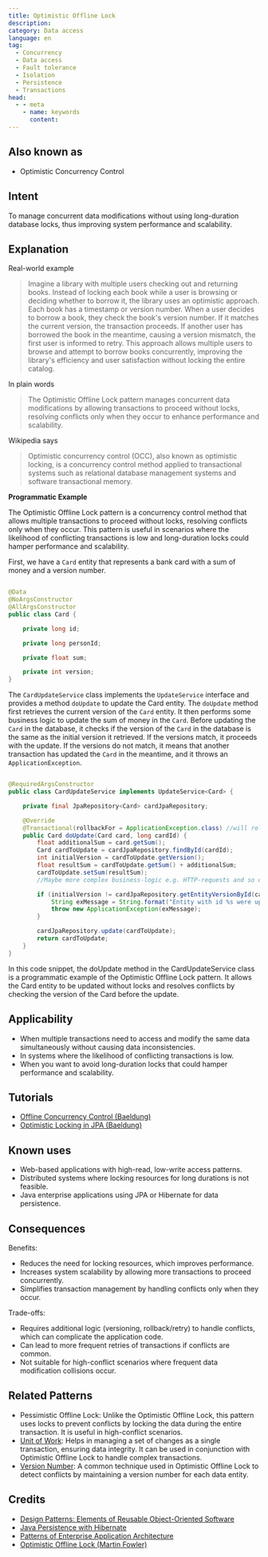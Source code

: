 ```yaml
---
title: Optimistic Offline Lock
description:
category: Data access
language: en
tag:
  - Concurrency
  - Data access
  - Fault tolerance
  - Isolation
  - Persistence
  - Transactions
head:
  - - meta
    - name: keywords
      content:
---
```


## Also known as

* Optimistic Concurrency Control

## Intent

To manage concurrent data modifications without using long-duration database locks, thus improving system performance and scalability.

## Explanation

Real-world example

> Imagine a library with multiple users checking out and returning books. Instead of locking each book while a user is browsing or deciding whether to borrow it, the library uses an optimistic approach. Each book has a timestamp or version number. When a user decides to borrow a book, they check the book's version number. If it matches the current version, the transaction proceeds. If another user has borrowed the book in the meantime, causing a version mismatch, the first user is informed to retry. This approach allows multiple users to browse and attempt to borrow books concurrently, improving the library's efficiency and user satisfaction without locking the entire catalog.

In plain words

> The Optimistic Offline Lock pattern manages concurrent data modifications by allowing transactions to proceed without locks, resolving conflicts only when they occur to enhance performance and scalability.

Wikipedia says

> Optimistic concurrency control (OCC), also known as optimistic locking, is a concurrency control method applied to transactional systems such as relational database management systems and software transactional memory.

**Programmatic Example**

The Optimistic Offline Lock pattern is a concurrency control method that allows multiple transactions to proceed without locks, resolving conflicts only when they occur. This pattern is useful in scenarios where the likelihood of conflicting transactions is low and long-duration locks could hamper performance and scalability.

First, we have a `Card` entity that represents a bank card with a sum of money and a version number.

```java

@Data
@NoArgsConstructor
@AllArgsConstructor
public class Card {

    private long id;

    private long personId;

    private float sum;

    private int version;
}
```

The `CardUpdateService` class implements the `UpdateService` interface and provides a method `doUpdate` to update the Card entity. The `doUpdate` method first retrieves the current version of the `Card` entity. It then performs some business logic to update the sum of money in the `Card`. Before updating the `Card` in the database, it checks if the version of the `Card` in the database is the same as the initial version it retrieved. If the versions match, it proceeds with the update. If the versions do not match, it means that another transaction has updated the `Card` in the meantime, and it throws an `ApplicationException`.

```java

@RequiredArgsConstructor
public class CardUpdateService implements UpdateService<Card> {

    private final JpaRepository<Card> cardJpaRepository;

    @Override
    @Transactional(rollbackFor = ApplicationException.class) //will roll back transaction in case ApplicationException
    public Card doUpdate(Card card, long cardId) {
        float additionalSum = card.getSum();
        Card cardToUpdate = cardJpaRepository.findById(cardId);
        int initialVersion = cardToUpdate.getVersion();
        float resultSum = cardToUpdate.getSum() + additionalSum;
        cardToUpdate.setSum(resultSum);
        //Maybe more complex business-logic e.g. HTTP-requests and so on

        if (initialVersion != cardJpaRepository.getEntityVersionById(cardId)) {
            String exMessage = String.format("Entity with id %s were updated in another transaction", cardId);
            throw new ApplicationException(exMessage);
        }

        cardJpaRepository.update(cardToUpdate);
        return cardToUpdate;
    }
}
```

In this code snippet, the doUpdate method in the CardUpdateService class is a programmatic example of the Optimistic Offline Lock pattern. It allows the Card entity to be updated without locks and resolves conflicts by checking the version of the Card before the update.

## Applicability

* When multiple transactions need to access and modify the same data simultaneously without causing data inconsistencies.
* In systems where the likelihood of conflicting transactions is low.
* When you want to avoid long-duration locks that could hamper performance and scalability.

## Tutorials

* [Offline Concurrency Control (Baeldung)](https://www.baeldung.com/cs/offline-concurrency-control)
* [Optimistic Locking in JPA (Baeldung)](https://www.baeldung.com/jpa-optimistic-locking)

## Known uses

* Web-based applications with high-read, low-write access patterns.
* Distributed systems where locking resources for long durations is not feasible.
* Java enterprise applications using JPA or Hibernate for data persistence.

## Consequences

Benefits:

* Reduces the need for locking resources, which improves performance.
* Increases system scalability by allowing more transactions to proceed concurrently.
* Simplifies transaction management by handling conflicts only when they occur.

Trade-offs:

* Requires additional logic (versioning, rollback/retry) to handle conflicts, which can complicate the application code.
* Can lead to more frequent retries of transactions if conflicts are common.
* Not suitable for high-conflict scenarios where frequent data modification collisions occur.

## Related Patterns

* Pessimistic Offline Lock: Unlike the Optimistic Offline Lock, this pattern uses locks to prevent conflicts by locking the data during the entire transaction. It is useful in high-conflict scenarios.
* [Unit of Work](https://java-design-patterns.com/patterns/unit-of-work/): Helps in managing a set of changes as a single transaction, ensuring data integrity. It can be used in conjunction with Optimistic Offline Lock to handle complex transactions.
* [Version Number](https://java-design-patterns.com/patterns/version-number/): A common technique used in Optimistic Offline Lock to detect conflicts by maintaining a version number for each data entity.

## Credits

* [Design Patterns: Elements of Reusable Object-Oriented Software](https://amzn.to/3w0pvKI)
* [Java Persistence with Hibernate](https://amzn.to/44tP1ox)
* [Patterns of Enterprise Application Architecture](https://amzn.to/3WfKBPR)
* [Optimistic Offline Lock (Martin Fowler)](https://martinfowler.com/eaaCatalog/optimisticOfflineLock.html)
